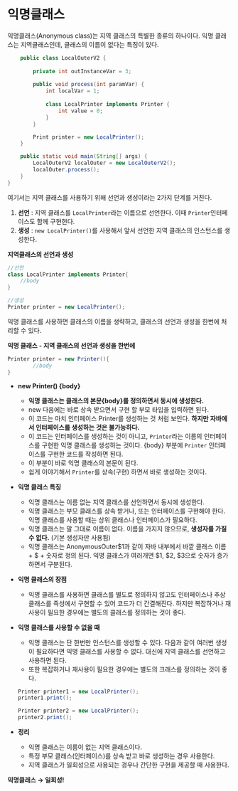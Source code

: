 # 익명클래스

익명클래스(Anonymous class)는 지역 클래스의 특별한 종류의 하나이다. 익명 클래스는 지역클래스인데, 클래스의 이름이 없다는 특징이 있다.

```java
    public class LocalOuterV2 {
    
        private int outInstanceVar = 3;
    
        public void process(int paramVar) {
            int localVar = 1;
    
            class LocalPrinter implements Printer {
                int value = 0;
            }
        }

        Print printer = new LocalPrinter();
    }

    public static void main(String[] args) {
        LocalOuterV2 localOuter = new LocalOuterV2();
        localOuter.process();
    }
}
```

여기서는 지역 클래스를 사용하기 위해 선언과 생성이라는 2가지 단계를 거친다.
1. **선언** : 지역 클래스를 `LocalPrinter`라는 이름으로 선언한다. 이때 `Printer`인터페이스도 함께 구현헌다.
2. **생성** : `new LocalPrinter()`를 사용해서 앞서 선언한 지역 클래스의 인스턴스를 생성한다.

**지역클래스의 선언과 생성**
```java
//선언
class LocalPrinter implements Printer{
    //body
}

//생성
Printer printer = new LocalPrinter();
```

익명 클래스를 사용하면 클래스의 이름을 생략하고, 클래스의 선언과 생성을 한번에 처리할 수 있다.

**익명 클래스 - 지역 클래스의 선언과 생성을 한번에**

```java
Printer printer = new Printer(){
        //body
}
```

* **new Printer() {body}**
  * **익명 클래스는 클래스의 본문{body}를 정의하면서 동시에 생성한다.**
  * new 다음에는 바로 상속 받으면서 구현 할 부모 타입을 입력하면 된다.
  * 이 코드는 마치 인터페이스 Printer를 생성하는 것 처럼 보인다. **하지만 자바에서 인터페이스를 생성하는 것은 불가능하다.**
  * 이 코드는 인터페이스를 생성하는 것이 아니고, `Printer`라는 이름의 인터페이스를 구현한 익명 클래스를 생성하는 것이다. {body} 부분에 `Printer` 인터페이스를 구현한 코드를 작성하면 된다.
  * 이 부분이 바로 익명 클래스의 본문이 된다.
  * 쉽게 이야기해서 `Printer`를 상속(구현) 하면서 바로 생성하는 것이다.
* **익명 클래스 특징**
  * 익명 클래스는 이름 없는 지역 클래스를 선언하면서 동시에 생성한다.
  * 익명 클래스는 부모 클래스를 상속 받거나, 또는 인터페이스를 구현해야 한다. 익명 클래스를 사용할 때는 상위 클래스나 인터페이스가 필요하다.
  * 익명 클래스는 말 그대로 이름이 없다. 이름을 가지지 않으므로, **생성자를 가질 수 없다.** (기본 생성자만 사용됨)
  * 익명 클래스는 AnonymousOuter$1과 같이 자바 내부에서 바깥 클래스 이름 + $ + 숫자로 정의 된다. 익명 클래스가 여러개면 $1, $2, $3으로 숫자가 증가하면서 구분된다.
* **익명 클래스의 장점**
  * 익명 클래스를 사용하면 클래스를 별도로 정의하지 않고도 인터페이스나 추상 클래스를 즉성에서 구현할 수 있어 코드가 더 간결해진다. 하지만 복잡하거나 재사용이 필요한 경우에는 별도의 클래스를 정의하는 것이 좋다.
* **익명 클래스를 사용할 수 없을 때**
  * 익명 클래스는 단 한번만 인스턴스를 생성할 수 있다. 다음과 같이 여러번 생성이 필요하다면 익명 클래스를 사용할 수 없다. 대신에 지역 클래스를 선언하고 사용하면 된다.
  * 또한 복잡하거나 재사용이 필요한 경우에는 별도의 크래스를 정의하는 것이 좋다.
  ```java 
  Printer printer1 = new LocalPrinter();
  printer1.print();
  
  Printer printer2 = new LocalPrinter();
  printer2.print();
  ``` 

* **정리**
  * 익명 클래스는 이름이 없는 지역 클래스이다. 
  * 특정 부모 클래스(인터페이스)를 상속 받고 바로 생성하는 경우 사용한다.
  * 지역 클래스가 일회성으로 사용되는 경우나 간단한 구현을 제공할 때 사용한다.

**익명클래스 → 일회성!**
